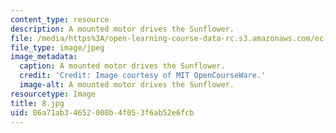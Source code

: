 ```yaml
---
content_type: resource
description: A mounted motor drives the Sunflower.
file: /media/https%3A/open-learning-course-data-rc.s3.amazonaws.com/ec-s06-practical-electronics-fall-2004/06a71ab34652008b4f053f6ab52e6fcb_8.jpg
file_type: image/jpeg
image_metadata:
  caption: A mounted motor drives the Sunflower.
  credit: 'Credit: Image courtesy of MIT OpenCourseWare.'
  image-alt: A mounted motor drives the Sunflower.
resourcetype: Image
title: 8.jpg
uid: 06a71ab3-4652-008b-4f05-3f6ab52e6fcb
---
```

